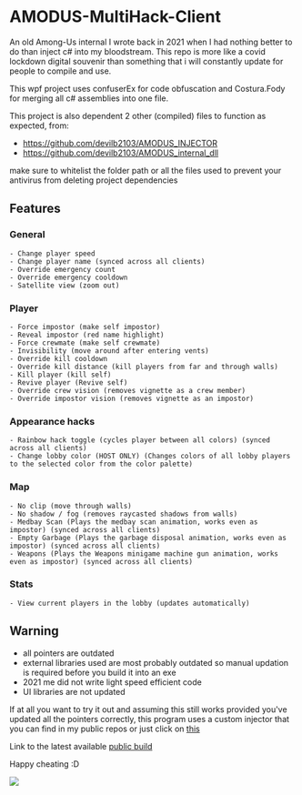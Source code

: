 # AMODUS-MultiHack-Client

An old Among-Us internal I wrote back in 2021 when I had nothing better to do than inject c# into my bloodstream.
This repo is more like a covid lockdown digital souvenir than something that i will constantly update for people to compile and use.

This wpf project uses confuserEx for code obfuscation and Costura.Fody for merging all c# assemblies into one file.

This project is also dependent 2 other (compiled) files to function as expected, from:
- https://github.com/devilb2103/AMODUS_INJECTOR
- https://github.com/devilb2103/AMODUS_internal_dll

make sure to whitelist the folder path or all the files used to prevent your antivirus from deleting project dependencies

## Features
  ### General
    - Change player speed
    - Change player name (synced across all clients)
    - Override emergency count
    - Override emergency cooldown
    - Satellite view (zoom out)
  
  ### Player
    - Force impostor (make self impostor)
    - Reveal impostor (red name highlight)
    - Force crewmate (make self crewmate)
    - Invisibility (move around after entering vents)
    - Override kill cooldown
    - Override kill distance (kill players from far and through walls)
    - Kill player (kill self)
    - Revive player (Revive self)
    - Override crew vision (removes vignette as a crew member)
    - Override impostor vision (removes vignette as an impostor)
  
  ### Appearance hacks
    - Rainbow hack toggle (cycles player between all colors) (synced across all clients)
    - Change lobby color (HOST ONLY) (Changes colors of all lobby players to the selected color from the color palette)
  
  ### Map
    - No clip (move through walls)
    - No shadow / fog (removes raycasted shadows from walls)
    - Medbay Scan (Plays the medbay scan animation, works even as impostor) (synced across all clients)
    - Empty Garbage (Plays the garbage disposal animation, works even as impostor) (synced across all clients)
    - Weapons (Plays the Weapons minigame machine gun animation, works even as impostor) (synced across all clients)
   
   ### Stats
    - View current players in the lobby (updates automatically)

## Warning
  - all pointers are outdated
  - external libraries used are most probably outdated so manual updation is required before you build it into an exe
  - 2021 me did not write light speed efficient code
  - UI libraries are not updated

If at all you want to try it out and assuming this still works provided you've updated all the pointers correctly, this program uses a custom injector that you can find in my public repos or just click on [this](https://github.com/devilb2103/AMODUS_INJECTOR)

Link to the latest available [public build](https://www.unknowncheats.me/forum/among-us/431341-amodus-multihack-internal.html)

Happy cheating :D

![](https://i.postimg.cc/Ssw9yxn1/image-2022-09-08-122736390.png)
